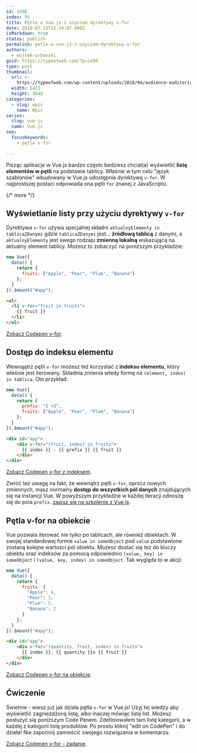 ```yaml
---
id: 1496
index: 95
title: Pętle w Vue.js z użyciem dyrektywy v-for
date: 2018-07-13T12:34:07.000Z
isMarkdown: true
status: publish
permalink: petle-w-vue-js-z-uzyciem-dyrektywy-v-for
authors:
  - wojtek-urbanski
guid: https://typeofweb.com/?p=1496
type: post
thumbnail:
  url: >-
    https://typeofweb.com/wp-content/uploads/2018/04/audience-auditorium-bleachers-391535.jpg
  width: 5472
  height: 3648
categories:
  - slug: wpis
    name: Wpis
series:
  slug: vue-js
  name: Vue.js
seo:
  focusKeywords:
    - pętla v-for

---
```

Pisząc aplikacje w Vue.js bardzo często bedziesz chciał(a) wyświetlić **listę elementów w pętli** na podstawie tablicy. Właśnie w tym celu "język szablonów" wbudowany w Vue.js udostępnia dyrektywę `v-for`. W najprostszej postaci odpowiada ona pętli `for` znanej z JavaScriptu.

{/* more */}

## Wyświetlanie listy przy użyciu dyrektywy `v-for`

Dyrektywa `v-for` używa specjalnej składni `aktualnyElementy in tablicaZDanymi` gdzie `tablicaZDanymi` jest... **źródłową tablicą** z danymi, a `aktualnyElementy` jest swego rodzaju **zmienną lokalną** wskazującą na aktualny element tablicy. Możesz to zobaczyć na poniższym przykładzie:

```javascript
new Vue({
  data() {
    return {
      fruits: ["Apple", "Pear", "Plum", "Banana"]
    };
  }
}).$mount("#app");
```
```html
<ul>
  <li v-for="fruit in fruits">
    {{ fruit }}
  </li>
</ul>
```

<CodepenWidget height="265" themeId="0" slugHash="odZvvE" defaultTab="result" user="wojtiku" embedVersion="2" penTitle="v-for"><a href="http://codepen.io/wojtiku/pen/odZvvE/">Zobacz Codepen v-for</a>.</CodepenWidget>

## Dostęp do indeksu elementu

Wewnąątrz pętli `v-for` możesz też korzystać z **indeksu elementu**, który właśnie jest iterowany. Składnia zmienia wtedy formę na `(element, index) in tablica`. Oto przykład:

```javascript
new Vue({
  data() {
    return {
      prefix: "I <3",
      fruits: ["Apple", "Pear", "Plum", "Banana"]
    };
  }
}).$mount("#app");
```
```html
<div id="app">
    <div v-for="(fruit, index) in fruits">
      {{ index }} - {{ prefix }} {{ fruit }}
    </div>
</div>
```
<CodepenWidget height="265" themeId="0" slugHash="BxWajL" defaultTab="result" user="wojtiku" embedVersion="2" penTitle="v-for z indeksem"><a href="http://codepen.io/wojtiku/pen/BxWajL/">Zobacz Codepen v-for z indeksem</a>.</CodepenWidget>

Zwróć też uwagę na fakt, że wewnątrz pętli `v-for`, oprócz nowych zmiennych, masz normalny **dostęp do wszystkich pól danych** znajdujących się na instancji Vue. W powyższym przykładzie w każdej iteracji odnoszę się do pola `prefix`. <a href="https://szkolenia.typeofweb.com/" target="_blank">zapisz się na szkolenie z Vue.js</a>.

## Pętla v-for na obiekcie

Vue pozwala iterować nie tylko po tablicach, ale również obiektach. W swojej standardowej formie `value in someObject` pod `value` podstawione zostaną kolejne wartości pól obiektu. Możesz dostać się też do kluczy obiektu oraz indeksów za pomocą odpowiednio `(value, key) in someObject` i `(value, key, index) in someObject`. Tak wygląda to w akcji:

```javascript
new Vue({
  data() {
    return {
      fruits: {
        "Apple": 4,
        "Pear": 3,
        "Plum": 5,
        "Banana": 2
      }
    };
  }
}).$mount("#app");
```
```html
<div id="app">
    <div v-for="(quantity, fruit, index) in fruits">
      {{ index }}. {{ quantity }}x {{ fruit }}
    </div>
</div>
```
<CodepenWidget height="265" themeId="0" slugHash="vjxOeb" defaultTab="result" user="wojtiku" embedVersion="2" penTitle="v-for na obiekcie"><a href="http://codepen.io/wojtiku/pen/vjxOeb/">Zobacz Codepen v-for na obiekcie</a>.</CodepenWidget>

## Ćwiczenie

Świetnie - wiesz już jak działa pętla `v-for` w Vue.js! Użyj tej wiedzy aby wyświetlić zagnieżdżoną listę, albo inaczej mówiąc listę list. Możesz posłużyć się poniższym Code Penem. Zdefiniowałem tam listę kategorii, a w każdej z kategorii listę produktów. Po prostu kliknij "edit on CodePen" i do dzieła! Nie zapomnij zamieścić swojego rozwiązania w komentarzu.

<CodepenWidget height="265" themeId="0" slugHash="ZoeGPa" defaultTab="html,result" user="wojtiku" embedVersion="2" penTitle="v-for - zadanie"><a href="http://codepen.io/wojtiku/pen/ZoeGPa/">Zobacz Codepen v-for - zadanie</a>.</CodepenWidget>
